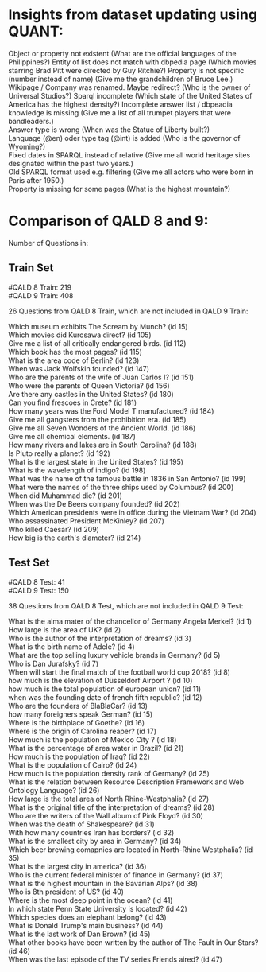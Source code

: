 # Insights from dataset updating using QUANT:

Object or property not existent (What are the official languages of the Philippines?)
Entity of list does not match with dbpedia page (Which movies starring Brad Pitt were directed by Guy Ritchie?)
Property is not specific (number instead of name) (Give me the grandchildren of Bruce Lee.)
Wikipage / Company was renamed. Maybe redirect? (Who is the owner of Universal Studios?)
Sparql incomplete (Which state of the United States of America has the highest density?)
Incomplete answer list / dbpeadia knowledge is missing (Give me a list of all trumpet players that were bandleaders.)  
Answer type is wrong (When was the Statue of Liberty built?)  
Language (@en) oder type tag (@int) is added (Who is the governor of Wyoming?)  
Fixed dates in SPARQL instead of relative (Give me all world heritage sites designated within the past two years.)  
Old SPARQL format used e.g. filtering (Give me all actors who were born in Paris after 1950.)  
Property is missing for some pages (What is the highest mountain?)

# Comparison of QALD 8 and 9:

Number of Questions in:

## Train Set

#QALD 8 Train: 219  
#QALD 9 Train: 408

26 Questions from QALD 8 Train, which are not included in QALD 9 Train:

Which museum exhibits The Scream by Munch? (id 15)  
Which movies did Kurosawa direct? (id 105)  
Give me a list of all critically endangered birds. (id 112)  
Which book has the most pages? (id 115)  
What is the area code of Berlin? (id 123)  
When was Jack Wolfskin founded? (id 147)  
Who are the parents of the wife of Juan Carlos I? (id 151)  
Who were the parents of Queen Victoria? (id 156)  
Are there any castles in the United States? (id 180)  
Can you find frescoes in Crete? (id 181)  
How many years was the Ford Model T manufactured? (id 184)  
Give me all gangsters from the prohibition era. (id 185)  
Give me all Seven Wonders of the Ancient World. (id 186)  
Give me all chemical elements. (id 187)  
How many rivers and lakes are in South Carolina? (id 188)  
Is Pluto really a planet? (id 192)  
What is the largest state in the United States? (id 195)  
What is the wavelength of indigo? (id 198)  
What was the name of the famous battle in 1836 in San Antonio? (id 199)  
What were the names of the three ships used by Columbus? (id 200)  
When did Muhammad die? (id 201)  
When was the De Beers company founded? (id 202)  
Which American presidents were in office during the Vietnam War? (id 204)  
Who assassinated President McKinley? (id 207)  
Who killed Caesar? (id 209)  
How big is the earth's diameter? (id 214)

## Test Set

#QALD 8 Test: 41  
#QALD 9 Test: 150

38 Questions from QALD 8 Test, which are not included in QALD 9 Test:

What is the alma mater of the chancellor of Germany Angela Merkel? (id 1)  
How large is the area of UK? (id 2)  
Who is the author of the interpretation of dreams? (id 3)  
What is the birth name of Adele? (id 4)  
What are the top selling luxury vehicle brands in Germany? (id 5)  
Who is Dan Jurafsky? (id 7)  
When will start the final match of the football world cup 2018? (id 8)  
how much is the elevation of Düsseldorf Airport ? (id 10)  
how much is the total population of european union? (id 11)  
when was the founding date of french fifth republic? (id 12)  
Who are the founders of BlaBlaCar? (id 13)  
how many foreigners speak German? (id 15)  
Where is the birthplace of Goethe? (id 16)  
Where is the origin of Carolina reaper? (id 17)  
How much is the population of Mexico City ? (id 18)  
What is the percentage of area water in Brazil? (id 21)  
How much is the population of Iraq? (id 22)  
What is the population of Cairo? (id 24)  
How much is the population density rank of Germany? (id 25)  
What is the relation between Resource Description Framework and Web Ontology Language? (id 26)  
How large is the total area of North Rhine-Westphalia? (id 27)  
What is the original title of the interpretation of dreams? (id 28)  
Who are the writers of the Wall album of Pink Floyd? (id 30)  
When was the death of Shakespeare? (id 31)  
With how many countries Iran has borders? (id 32)  
What is the smallest city by area in Germany? (id 34)  
Which beer brewing comapnies are located in North-Rhine Westphalia? (id 35)  
What is the largest city in america? (id 36)  
Who is the current federal minister of finance in Germany? (id 37)  
What is the highest mountain in the Bavarian Alps? (id 38)  
Who is 8th president of US? (id 40)  
Where is the most deep point in the ocean? (id 41)  
In which state Penn State University is located? (id 42)  
Which species does an elephant belong? (id 43)  
What is Donald Trump's main business? (id 44)  
What is the last work of Dan Brown? (id 45)  
What other books have been written by the author of The Fault in Our Stars? (id 46)  
When was the last episode of the TV series Friends aired? (id 47)
